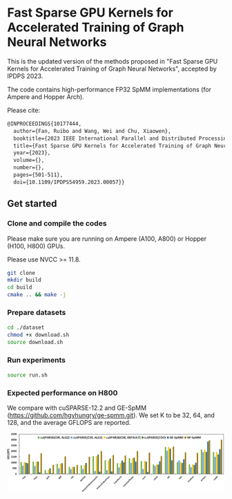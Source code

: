 # Fast Sparse GPU Kernels for Accelerated Training of Graph Neural Networks

This is the updated version of the methods proposed  in "Fast Sparse GPU Kernels for Accelerated Training of Graph Neural Networks", accepted by IPDPS 2023. 

The code contains high-performance FP32 SpMM implementations (for Ampere and Hopper Arch). 

Please cite:

```tex
@INPROCEEDINGS{10177444,
  author={Fan, Ruibo and Wang, Wei and Chu, Xiaowen},
  booktitle={2023 IEEE International Parallel and Distributed Processing Symposium (IPDPS)}, 
  title={Fast Sparse GPU Kernels for Accelerated Training of Graph Neural Networks}, 
  year={2023},
  volume={},
  number={},
  pages={501-511},
  doi={10.1109/IPDPS54959.2023.00057}}
```

## Get started

### Clone and compile the codes

Please make sure you are running on Ampere (A100, A800) or Hopper (H100, H800) GPUs.

Please use NVCC >= 11.8.

```bash
git clone 
mkdir build
cd build
cmake .. && make -j
```

### Prepare datasets

```bash
cd ./dataset
chmod +x download.sh
source download.sh
```

### Run experiments

```bash
source run.sh
```

### Expected performance on H800

We compare with cuSPARSE-12.2 and GE-SpMM (https://github.com/hgyhungry/ge-spmm.git). We set K to be 32, 64, and 128, and the average GFLOPS are reported.

![](result_h800-1704017465770.png)